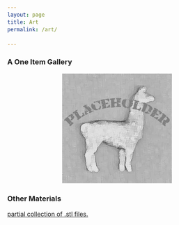 ```yaml
---
layout: page
title: Art
permalink: /art/

---
```

### A One Item Gallery


<p align="center">
<img 
    alt="Placeholder!" class="picture" src="/assets/placeholder.jpg" width="50%"
    onmouseover="this.src='/assets/placeholder.jpg'"
    onmouseout="this.src='/assets/placeholder.jpg'" 
    >
</p>



### Other Materials


[partial collection of .stl files.][3dprinted]

<!---[a tribute to the man who took it to the next level]({{ site.url }}/assets/jjmix.mp3)
-->

[3dprinted]:https://github.com/wkusner/3DPrinter
